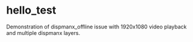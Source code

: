 # hello_test
Demonstration of dispmanx_offline issue with 1920x1080 video playback and multiple dispmanx layers.
